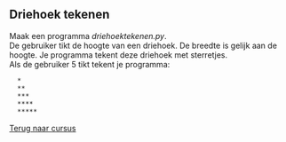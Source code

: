 ## Driehoek tekenen

Maak een programma _driehoektekenen.py_.\
De gebruiker tikt de hoogte van een driehoek. De breedte is gelijk aan
de hoogte. Je programma tekent deze driehoek met sterretjes.\
Als de gebruiker 5 tikt tekent je programma:

      *
      **
      ***
      ****
      *****

[Terug naar cursus](/18_for.html)